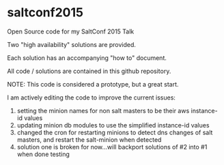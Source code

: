 # saltconf2015
Open Source code for my SaltConf 2015 Talk

Two "high availability" solutions are provided.

Each solution has an accompanying "how to" document.  

All code / solutions are contained in this github repository.

NOTE:  This code is considered a prototype, but a great start.

I am actively editing the code to improve the current issues:
1.  setting the minion names for non salt masters to be their aws instance-id values
2.  updating minion db modules to use the simplified instance-id values
3.  changed the cron for restarting minions to detect dns changes of salt masters, and restart the salt-minion when detected
4.  solution one is broken for now...will backport solutions of #2 into #1 when done testing
